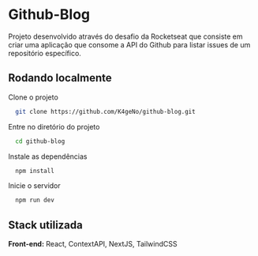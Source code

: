 
# Github-Blog

Projeto desenvolvido através do desafio da Rocketseat que consiste em criar uma aplicação que consome a API do Github para listar issues de um repositório específico.


## Rodando localmente

Clone o projeto

```bash
  git clone https://github.com/K4geNo/github-blog.git
```

Entre no diretório do projeto

```bash
  cd github-blog
```

Instale as dependências

```bash
  npm install
```

Inicie o servidor

```bash
  npm run dev
```


## Stack utilizada

**Front-end:** React, ContextAPI, NextJS, TailwindCSS


